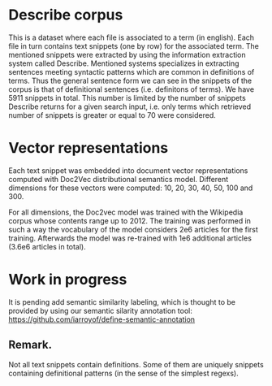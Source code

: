 # Describe corpus
This is a dataset where each file is associated to a term (in english). Each file in turn contains text snippets (one by row) for the associated term. The mentioned snippets were extracted by using the information extraction system called Describe. Mentioned systems specializes in extracting sentences meeting syntactic patterns which are common in definitions of terms. Thus the general sentence form we can see in the snippets of the corpus is that of definitional sentences (i.e. definitons of terms). We have 5911 snippets in total. This number is limited by the number of snippets Describe returns for a given search input, i.e. only terms which retrieved number of snippets is greater or equal to 70 were considered.

# Vector representations

Each text snippet was embedded into document vector representations computed with Doc2Vec distributional semantics model. Different dimensions for these vectors were computed: 10, 20, 30, 40, 50, 100 and 300. 

For all dimensions, the Doc2vec model was trained with the Wikipedia corpus whose contents range up to 2012. The training was performed in such a way the vocabulary of the model considers 2e6 articles for the first training. Afterwards the model was re-trained with 1e6 additional articles (3.6e6 articles in total).

# Work in progress 

It is pending add semantic similarity labeling, which is thought to be provided by using our semantic silarity annotation tool: https://github.com/iarroyof/define-semantic-annotation

## Remark. 

Not all text snippets contain definitions. Some of them are uniquely snippets containing definitional patterns (in the sense of the simplest regexs).
